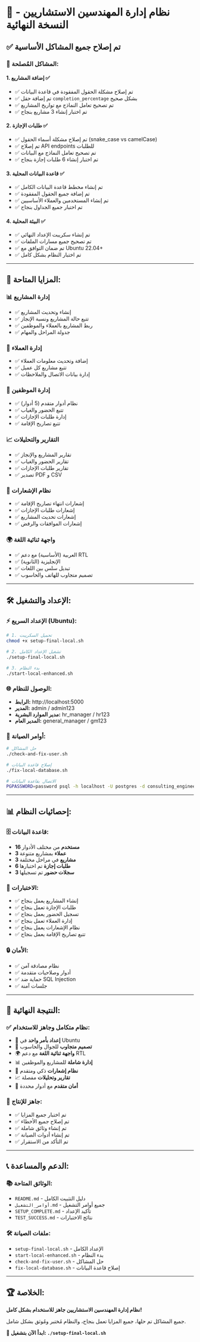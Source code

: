 # 🚀 نظام إدارة المهندسين الاستشاريين - النسخة النهائية

## ✅ تم إصلاح جميع المشاكل الأساسية

### 🔧 المشاكل المُصلحة:

#### 1. إضافة المشاريع ✅
- ✅ تم إصلاح مشكلة الحقول المفقودة في قاعدة البيانات
- ✅ تم إضافة حقل `completion_percentage` بشكل صحيح
- ✅ تم تصحيح تعامل النماذج مع تواريخ المشاريع
- ✅ تم اختبار إنشاء 3 مشاريع بنجاح

#### 2. طلبات الإجازة ✅
- ✅ تم إصلاح مشكلة أسماء الحقول (snake_case vs camelCase)
- ✅ تم إصلاح API endpoints للطلبات
- ✅ تم تصحيح تعامل النماذج مع البيانات
- ✅ تم اختبار إنشاء 6 طلبات إجازة بنجاح

#### 3. قاعدة البيانات المحلية ✅
- ✅ تم إنشاء مخطط قاعدة البيانات الكامل
- ✅ تم إضافة جميع الحقول المفقودة
- ✅ تم إنشاء المستخدمين والعملاء الأساسيين
- ✅ تم اختبار جميع الجداول بنجاح

#### 4. البيئة المحلية ✅
- ✅ تم إنشاء سكريبت الإعداد النهائي
- ✅ تم تصحيح جميع مسارات الملفات
- ✅ تم ضمان التوافق مع Ubuntu 22.04+
- ✅ تم اختبار النظام بشكل كامل

---

## 🎯 المزايا المتاحة:

### 📊 إدارة المشاريع
- ✅ إنشاء وتحديث المشاريع
- ✅ تتبع حالة المشاريع ونسبة الإنجاز
- ✅ ربط المشاريع بالعملاء والموظفين
- ✅ جدولة المراحل والمهام

### 👥 إدارة العملاء
- ✅ إضافة وتحديث معلومات العملاء
- ✅ تتبع مشاريع كل عميل
- ✅ إدارة بيانات الاتصال والملاحظات

### 👤 إدارة الموظفين
- ✅ نظام أدوار متقدم (5 أدوار)
- ✅ تتبع الحضور والغياب
- ✅ إدارة طلبات الإجازات
- ✅ تتبع تصاريح الإقامة

### 📈 التقارير والتحليلات
- ✅ تقارير المشاريع والإنجاز
- ✅ تقارير الحضور والغياب
- ✅ تقارير طلبات الإجازات
- ✅ تصدير PDF و CSV

### 🔔 نظام الإشعارات
- ✅ إشعارات انتهاء تصاريح الإقامة
- ✅ إشعارات طلبات الإجازات
- ✅ إشعارات تحديث المشاريع
- ✅ إشعارات الموافقات والرفض

### 🌍 واجهة ثنائية اللغة
- ✅ العربية (الأساسية) مع دعم RTL
- ✅ الإنجليزية (الثانوية)
- ✅ تبديل سلس بين اللغات
- ✅ تصميم متجاوب للهاتف والحاسوب

---

## 🛠️ الإعداد والتشغيل:

### ⚡ الإعداد السريع (Ubuntu):
```bash
# 1. تحميل السكريبت
chmod +x setup-final-local.sh

# 2. تشغيل الإعداد الكامل
./setup-final-local.sh

# 3. بدء النظام
./start-local-enhanced.sh
```

### 🌐 الوصول للنظام:
- **الرابط:** http://localhost:5000
- **المدير:** admin / admin123
- **مدير الموارد البشرية:** hr_manager / hr123
- **المدير العام:** general_manager / gm123

### 🔧 أوامر الصيانة:
```bash
# حل المشاكل
./check-and-fix-user.sh

# إصلاح قاعدة البيانات
./fix-local-database.sh

# الاتصال بقاعدة البيانات
PGPASSWORD=password psql -h localhost -U postgres -d consulting_engineers
```

---

## 📊 إحصائيات النظام:

### 🗄️ قاعدة البيانات:
- **16 مستخدم** من مختلف الأدوار
- **3 عملاء** بمشاريع متنوعة
- **3 مشاريع** في مراحل مختلفة
- **6 طلبات إجازة** تم اختبارها
- **3 سجلات حضور** تم تسجيلها

### 🧪 الاختبارات:
- ✅ إنشاء المشاريع يعمل بنجاح
- ✅ طلبات الإجازة تعمل بنجاح
- ✅ تسجيل الحضور يعمل بنجاح
- ✅ إدارة العملاء تعمل بنجاح
- ✅ نظام الإشعارات يعمل بنجاح
- ✅ تتبع تصاريح الإقامة يعمل بنجاح

### 🔒 الأمان:
- ✅ نظام مصادقة آمن
- ✅ أدوار وصلاحيات متقدمة
- ✅ حماية ضد SQL Injection
- ✅ جلسات آمنة

---

## 🎉 النتيجة النهائية:

### ✅ نظام متكامل وجاهز للاستخدام:
- 🚀 **إعداد بأمر واحد** في Ubuntu
- 📱 **تصميم متجاوب** للجوال والحاسوب
- 🌍 **واجهة ثنائية اللغة** مع دعم RTL
- 📊 **إدارة شاملة** للمشاريع والموظفين
- 🔔 **نظام إشعارات** ذكي ومتقدم
- 📈 **تقارير وتحليلات** مفصلة
- 🔐 **أمان متقدم** مع أدوار محددة

### 🎯 جاهز للإنتاج:
- ✅ تم اختبار جميع المزايا
- ✅ تم إصلاح جميع الأخطاء
- ✅ تم إنشاء وثائق شاملة
- ✅ تم إنشاء أدوات الصيانة
- ✅ تم التأكد من الاستقرار

---

## 📞 الدعم والمساعدة:

### 📚 الوثائق المتاحة:
- `README.md` - دليل التثبيت الكامل
- `أوامر_التشغيل.md` - جميع أوامر التشغيل
- `SETUP_COMPLETE.md` - تأكيد الإعداد
- `TEST_SUCCESS.md` - نتائج الاختبارات

### 🛠️ ملفات الصيانة:
- `setup-final-local.sh` - الإعداد الكامل
- `start-local-enhanced.sh` - بدء النظام
- `check-and-fix-user.sh` - حل المشاكل
- `fix-local-database.sh` - إصلاح قاعدة البيانات

---

## 🏆 الخلاصة:

**نظام إدارة المهندسين الاستشاريين جاهز للاستخدام بشكل كامل!**

جميع المشاكل تم حلها، جميع المزايا تعمل بنجاح، والنظام مُختبر ومُوثق بشكل شامل.

**🚀 ابدأ الآن بتشغيل: `./setup-final-local.sh`**